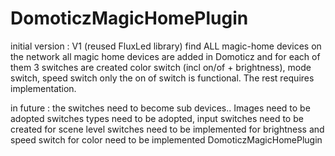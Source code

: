 # DomoticzMagicHomePlugin
initial version : V1 (reused FluxLed library)
find ALL magic-home devices on the network
all magic home devices are added in Domoticz and for each of them 3 switches are created
color switch (incl on/of + brightness), mode switch, speed switch
only the on of switch is functional. The rest requires implementation.

in future : the switches need to become sub devices.. Images need to be adopted
switches types need to be adopted, input switches need to be created for scene
level switches need to be implemented for brightness and speed
switch for color need to be implemented
DomoticzMagicHomePlugin
